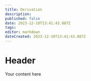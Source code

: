 ```yaml
---
title: Derivation
description: 
published: false
date: 2023-12-10T13:41:43.087Z
tags: 
editor: markdown
dateCreated: 2023-12-10T13:41:43.087Z
---
```


# Header
Your content here
